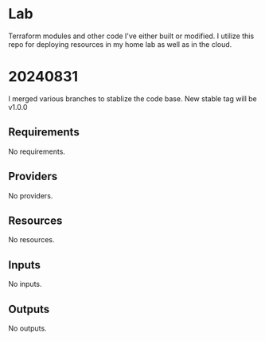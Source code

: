 # Lab
Terraform modules and other code I've either built or modified. I utilize this repo for deploying resources in my home lab as well as in the cloud.

# 20240831

I merged various branches to stablize the code base. New stable tag will  be v1.0.0

<!-- BEGIN_TF_DOCS -->
## Requirements

No requirements.

## Providers

No providers.

## Resources

No resources.

## Inputs

No inputs.

## Outputs

No outputs.
<!-- END_TF_DOCS -->